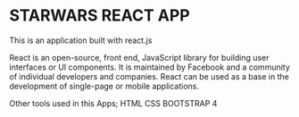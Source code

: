 # STARWARS REACT APP

This is an application built with react.js

React is an open-source, front end, JavaScript library for building user interfaces or UI components. It is maintained by Facebook and a community of individual developers and companies. React can be used as a base in the development of single-page or mobile applications. 

Other tools used in this Apps;
HTML
CSS
BOOTSTRAP 4

